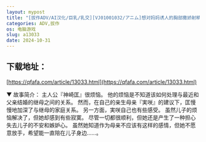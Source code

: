 ```yaml
---
layout: mypost
title: "[拔作ADV/AI汉化/巨乳/乳交][VJ01001032/アニム]想对妈妈诱人的胸部撒娇射精/いつまでもママといっしょ！ ～誘惑ママのおっぱいに甘えていっぱい射"
categories: ADV,拔作
os: 电脑游戏
slug: a13033
date: 2024-10-31
---
```


## 下载地址：

[https://qfafa.com/article/13033.html](https://qfafa.com/article/13033.html)

▼ 故事简介：
主人公『神崎匡』很烦恼。
他的烦恼是不知道该如何处理与最近和父亲结婚的继母之间的关系。
然而，在自己的亲生母亲『実咲』的建议下，匡慢慢地加深了与继母的家庭关系。
另一方面，実咲自己也有些感受。
虽然儿子的烦恼解决了，但她却感到有些寂寞。
尽管一切都很顺利，但她还是产生了一种担心失去儿子的不安和嫉妒心。
虽然她知道作为母亲不应该有这样的感情，但她不愿意放手，希望能一直陪在儿子身边……。